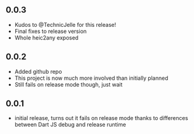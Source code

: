 ## 0.0.3

- Kudos to @TechnicJelle for this release!
- Final fixes to release version
- Whole heic2any exposed

## 0.0.2

- Added github repo
- This project is now much more involved than initially planned
- Still fails on release mode though, just wait

## 0.0.1

- initial release, turns out it fails on release mode thanks to differences between Dart JS debug and release runtime

